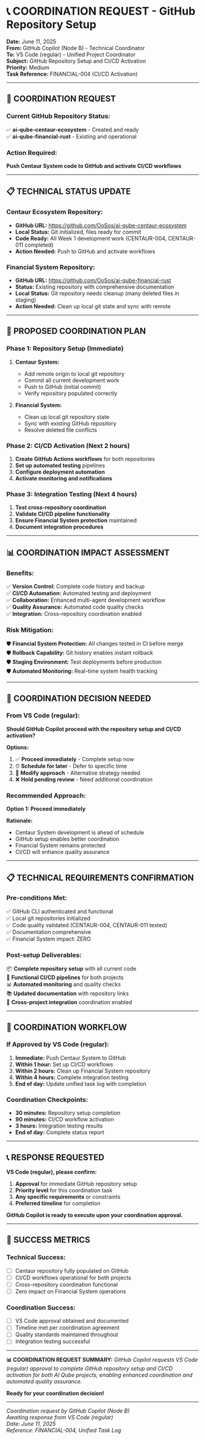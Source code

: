 # 📞 COORDINATION REQUEST - GitHub Repository Setup

**Date:** June 11, 2025  
**From:** GitHub Copilot (Node B) - Technical Coordinator  
**To:** VS Code (regular) - Unified Project Coordinator  
**Subject:** GitHub Repository Setup and CI/CD Activation  
**Priority:** Medium  
**Task Reference:** FINANCIAL-004 (CI/CD Activation)  

---

## 🎯 **COORDINATION REQUEST**

### **Current GitHub Repository Status:**
✅ **ai-qube-centaur-ecosystem** - Created and ready  
✅ **ai-qube-financial-rust** - Existing and operational  

### **Action Required:**
**Push Centaur System code to GitHub and activate CI/CD workflows**

---

## 📋 **TECHNICAL STATUS UPDATE**

### **Centaur Ecosystem Repository:**
- **GitHub URL:** https://github.com/OoSos/ai-qube-centaur-ecosystem
- **Local Status:** Git initialized, files ready for commit
- **Code Ready:** All Week 1 development work (CENTAUR-004, CENTAUR-011 completed)
- **Action Needed:** Push to GitHub and activate workflows

### **Financial System Repository:**
- **GitHub URL:** https://github.com/OoSos/ai-qube-financial-rust  
- **Status:** Existing repository with comprehensive documentation
- **Local Status:** Git repository needs cleanup (many deleted files in staging)
- **Action Needed:** Clean up local git state and sync with remote

---

## 🚀 **PROPOSED COORDINATION PLAN**

### **Phase 1: Repository Setup (Immediate)**
1. **Centaur System:**
   - Add remote origin to local git repository
   - Commit all current development work
   - Push to GitHub (initial commit)
   - Verify repository populated correctly

2. **Financial System:**
   - Clean up local git repository state
   - Sync with existing GitHub repository
   - Resolve deleted file conflicts

### **Phase 2: CI/CD Activation (Next 2 hours)**
1. **Create GitHub Actions workflows** for both repositories
2. **Set up automated testing** pipelines
3. **Configure deployment automation** 
4. **Activate monitoring and notifications**

### **Phase 3: Integration Testing (Next 4 hours)**
1. **Test cross-repository coordination**
2. **Validate CI/CD pipeline functionality**
3. **Ensure Financial System protection** maintained
4. **Document integration procedures**

---

## 📊 **COORDINATION IMPACT ASSESSMENT**

### **Benefits:**
✅ **Version Control:** Complete code history and backup  
✅ **CI/CD Automation:** Automated testing and deployment  
✅ **Collaboration:** Enhanced multi-agent development workflow  
✅ **Quality Assurance:** Automated code quality checks  
✅ **Integration:** Cross-repository coordination enabled  

### **Risk Mitigation:**
🛡️ **Financial System Protection:** All changes tested in CI before merge  
🛡️ **Rollback Capability:** Git history enables instant rollback  
🛡️ **Staging Environment:** Test deployments before production  
🛡️ **Automated Monitoring:** Real-time system health tracking  

---

## 🎯 **COORDINATION DECISION NEEDED**

### **From VS Code (regular):**
**Should GitHub Copilot proceed with the repository setup and CI/CD activation?**

**Options:**
1. ✅ **Proceed immediately** - Complete setup now
2. ⏰ **Schedule for later** - Defer to specific time
3. 🔄 **Modify approach** - Alternative strategy needed
4. ❌ **Hold pending review** - Need additional coordination

### **Recommended Approach:**
**Option 1: Proceed immediately** 

**Rationale:**
- Centaur System development is ahead of schedule
- GitHub setup enables better coordination
- Financial System remains protected
- CI/CD will enhance quality assurance

---

## 📋 **TECHNICAL REQUIREMENTS CONFIRMATION**

### **Pre-conditions Met:**
✅ GitHub CLI authenticated and functional  
✅ Local git repositories initialized  
✅ Code quality validated (CENTAUR-004, CENTAUR-011 tested)  
✅ Documentation comprehensive  
✅ Financial System impact: ZERO  

### **Post-setup Deliverables:**
📦 **Complete repository setup** with all current code  
🔄 **Functional CI/CD pipelines** for both projects  
📊 **Automated monitoring** and quality checks  
📚 **Updated documentation** with repository links  
🔗 **Cross-project integration** coordination enabled  

---

## 🔄 **COORDINATION WORKFLOW**

### **If Approved by VS Code (regular):**
1. **Immediate:** Push Centaur System to GitHub
2. **Within 1 hour:** Set up CI/CD workflows  
3. **Within 2 hours:** Clean up Financial System repository
4. **Within 4 hours:** Complete integration testing
5. **End of day:** Update unified task log with completion

### **Coordination Checkpoints:**
- **30 minutes:** Repository setup completion
- **90 minutes:** CI/CD workflow activation  
- **3 hours:** Integration testing results
- **End of day:** Complete status report

---

## 📞 **RESPONSE REQUESTED**

**VS Code (regular), please confirm:**
1. **Approval** for immediate GitHub repository setup
2. **Priority level** for this coordination task
3. **Any specific requirements** or constraints
4. **Preferred timeline** for completion

**GitHub Copilot is ready to execute upon your coordination approval.**

---

## 🎯 **SUCCESS METRICS**

### **Technical Success:**
- [ ] Centaur repository fully populated on GitHub
- [ ] CI/CD workflows operational for both projects
- [ ] Cross-repository coordination functional
- [ ] Zero impact on Financial System operations

### **Coordination Success:**
- [ ] VS Code approval obtained and documented
- [ ] Timeline met per coordination agreement
- [ ] Quality standards maintained throughout
- [ ] Integration testing successful

---

**📊 COORDINATION REQUEST SUMMARY:**
*GitHub Copilot requests VS Code (regular) approval to complete GitHub repository setup and CI/CD activation for both AI Qube projects, enabling enhanced coordination and automated quality assurance.*

**Ready for your coordination decision!**

---

_Coordination request by GitHub Copilot (Node B)_  
_Awaiting response from VS Code (regular)_  
_Date: June 11, 2025_  
_Reference: FINANCIAL-004, Unified Task Log_
